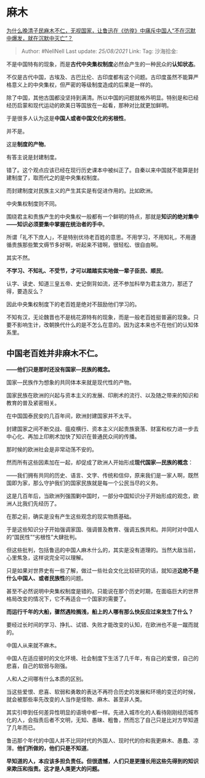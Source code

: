 # 麻木
[为什么晚清子民麻木不仁，无视国家，让鲁迅在《彷徨》中痛斥中国人“不在沉默中爆发，就在沉默中灭亡”？](https://www.zhihu.com/question/418748546/answer/1538280603)

> Author: #NellNell
> Last update: *25/08/2021*
> Link:
> Tag:
> 沙海拾金:

不是中国特有的现象，而是**古代中央集权制度**必然会产生的一种民众的**认知状态**。

不仅是古代中国，古埃及、古巴比伦、古印度都有这个问题。古印度虽然不能算严格意义上的中央集权，但严密的等级制度造成的后果是一样的。

除了中国，其他古国都没坚持到满清。所以中国的问题就格外明显。特别是和已经经历启蒙和现代运动的欧美日等国放在一起看，那种对比就更加鲜明。

于是很多人认为这是**中国人或者中国文化的劣根性**。

并不是。

这是**制度的产物**。

有答主说是封建制度。

错了。这个观点应该已经在现行历史课本中被纠正了。自秦以来中国就不能算是封建制度了，取而代之的是中央集权制度。

而封建制度对民族主义的产生其实是有促进作用的。比如欧洲。

中央集权制度则不同。

围绕君主和贵族产生的中央集权一般都有一个鲜明的特点，那就是**知识的绝对集中——知识必须要集中掌握在统治者的手中**。

所谓「礼不下庶人」，不是特别优待老百姓的意思。不用学习，不用知礼，不用遵循贵族那些繁文缛节多好啊，听起来不错啊，很轻松、很自由啊。

其实不然。

**不学习、不知礼、不受节，才可以踏踏实实地做一辈子臣民、顺民**。

认字、读史、知道三皇五帝、史记倒背如流，还不参加科举为君主效力，那还了得，要造反么？

因此中央集权制度下的老百姓是绝对不鼓励他们学习的。

不知有汉，无论魏晋也不是桃花源特有的现象，而是一般老百姓挺普遍的现象。只要不影响生计，改朝换代什么的是不怎么在意的。因为这本来也不在他们的认知体系里。

## 中国老百姓并非麻木不仁。

**——他们只是那时还没有国家—民族的概念。**

国家—民族作为想象的共同体本来就是现代性的产物。

国家民族在欧洲的兴起与资本主义的发展、印刷术的流行、以及随之带来的知识和教育的普及紧密相关。

在中国国泰民安的几百年间，欧洲封建国家并不太平。

封建国家之间不断交战、瘟疫横行、资本主义兴起贵族衰落、财富和权力进一步去中心化、再加上印刷术加快了知识在普通民众间的传播。

那时候的欧洲社会是非常动荡不安的。

然而所有这些因素加在一起，却促成了欧洲人开始形成**现代国家—民族的概念**：

——我们拥有共同的历史、语言、文字、传统和信仰，原来我们是一家人啊，既然国即为家，那么守护我们的国家民族就是每一个公民当尽的义务。

这是几百年后，当欧洲列强围剿中国时，一部分中国知识分子开始形成的观念，欧洲人比我们先经历了。

在那之前，确实是没有产生这些观念的现实物质基础。

于是这些知识分子开始强调家国、强调普及教育、强调五族共和。并同时对中国人的“国民性”“劣根性”大肆批判。

但这些批判，包括鲁迅的中国人麻木什么的，其实是没有道理的。当然大敌当前，心里焦急，这样说完全可以理解。

只是如果对世界史有一些了解，做过一些社会文化比较研究的话，就知道**这绝不是什么中国人、或者民族性**的问题。

甚至不必然说明中央集权制度是错的。只能说在那个历史时期，在面临巨大的世界格局改变的情况下，它不再适合一个国家的需要了。

**而运行千年的大船，骤然遇险搁浅，船上的人哪有那么快反应过来发生了什么？**

要经过长时间的学习、挣扎、试错、失败才能改变的认知，在欧洲也不是一蹴而就的。

中国人从来就不麻木。

中国人在适应彼时的文化环境、社会制度下生活了几千年，有自己的爱恨，自己的悲喜，自己的软弱与刚强。

人和人之间哪有什么本质的区别。

当这些爱恨、悲喜、软弱和勇敢的表达不再符合历史的发展和环境的变迁的时候，就会被那些率先改变的人当作是怪物、麻木、甚至非人类。

其实引申到任何差异性明显的语境中都一样。先进入城市化的人看待刚刚经历城市化的人，会指责后者不文明，无知、愚昧、粗鲁，然而忘了自己只是比对方早知道了几年而已。

鲁迅那个年代的中国人并不比同时代的外国人、现时代的你和我更麻木、愚蠢、凉薄。**他们所做的，他们只是不知道**。

**早知道的人，本应该多担负责任。但很遗憾，人们只是更擅长用这些先得到的知识来欺压和指责。这才是人类更大的问题。**
